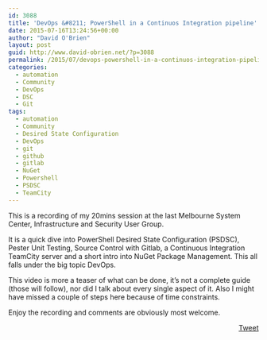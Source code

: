 ```yaml
---
id: 3088
title: 'DevOps &#8211; PowerShell in a Continuos Integration pipeline'
date: 2015-07-16T13:24:56+00:00
author: "David O'Brien"
layout: post
guid: http://www.david-obrien.net/?p=3088
permalink: /2015/07/devops-powershell-in-a-continuos-integration-pipeline/
categories:
  - automation
  - Community
  - DevOps
  - DSC
  - Git
tags:
  - automation
  - Community
  - Desired State Configuration
  - DevOps
  - git
  - github
  - gitlab
  - NuGet
  - Powershell
  - PSDSC
  - TeamCity
---
```

This is a recording of my 20mins session at the last Melbourne System Center, Infrastructure and Security User Group.

It is a quick dive into PowerShell Desired State Configuration (PSDSC), Pester Unit Testing, Source Control with Gitlab, a Continuous Integration TeamCity server and a short intro into NuGet Package Management. This all falls under the big topic DevOps.

<span class='embed-youtube' style='text-align:center; display: block;'></span>

This video is more a teaser of what can be done, it&#8217;s not a complete guide (those will follow), nor did I talk about every single aspect of it. Also I might have missed a couple of steps here because of time constraints.

Enjoy the recording and comments are obviously most welcome. 

<div style="float: right; margin-left: 10px;">
  <a href="https://twitter.com/share" onclick="_gaq.push(['_trackEvent', 'outbound-article', 'https://twitter.com/share', 'Tweet']);" class="twitter-share-button" data-hashtags="automation,Community,Desired+State+Configuration,DevOps,git,github,gitlab,NuGet,Powershell,PSDSC,TeamCity" data-count="vertical" data-url="http://www.david-obrien.net/2015/07/devops-powershell-in-a-continuos-integration-pipeline/">Tweet</a>
</div>

